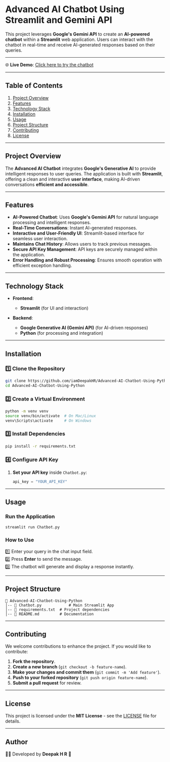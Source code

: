# **Advanced AI Chatbot Using Streamlit and Gemini API**  

This project leverages **Google's Gemini API** to create an **AI-powered chatbot** within a **Streamlit** web application. Users can interact with the chatbot in real-time and receive AI-generated responses based on their queries.  

---  
🌐 **Live Demo**: [Click here to try the chatbot](https://advanced-ai-chatbot.onrender.com/)

---

## **Table of Contents**  
1. [Project Overview](#project-overview)  
2. [Features](#features)  
3. [Technology Stack](#technology-stack)  
4. [Installation](#installation)  
5. [Usage](#usage)  
6. [Project Structure](#project-structure)  
7. [Contributing](#contributing)  
8. [License](#license)  

---  

## **Project Overview**  

The **Advanced AI Chatbot** integrates **Google's Generative AI** to provide intelligent responses to user queries. The application is built with **Streamlit**, offering a clean and interactive **user interface**, making AI-driven conversations **efficient and accessible**.  

---  

## **Features**  

- **AI-Powered Chatbot**: Uses **Google's Gemini API** for natural language processing and intelligent responses.  
- **Real-Time Conversations**: Instant AI-generated responses.  
- **Interactive and User-Friendly UI**: Streamlit-based interface for seamless user interaction.  
- **Maintains Chat History**: Allows users to track previous messages.  
- **Secure API Key Management**: API keys are securely managed within the application.  
- **Error Handling and Robust Processing**: Ensures smooth operation with efficient exception handling.  

---  

## **Technology Stack**  

- **Frontend**:  
  - **Streamlit** (for UI and interaction)  

- **Backend**:  
  - **Google Generative AI (Gemini API)** (for AI-driven responses)  
  - **Python** (for processing and integration)  

---  

## **Installation**  

### **1️⃣ Clone the Repository**  
```bash
git clone https://github.com/iamDeepakHR/Advanced-AI-Chatbot-Using-Python.git
cd Advanced-AI-Chatbot-Using-Python
```  

### **2️⃣ Create a Virtual Environment**  
```bash
python -m venv venv
source venv/bin/activate  # On Mac/Linux
venv\Scripts\activate     # On Windows
```  

### **3️⃣ Install Dependencies**  
```bash
pip install -r requirements.txt
```  

### **4️⃣ Configure API Key**  
1. **Set your API key** inside `Chatbot.py`:  
   ```python
   api_key = "YOUR_API_KEY"
   ```  

---  

## **Usage**  

### **Run the Application**  
```bash
streamlit run Chatbot.py
```  

### **How to Use**  
1️⃣ Enter your query in the chat input field.  
2️⃣ Press **Enter** to send the message.  
3️⃣ The chatbot will generate and display a response instantly.  

---  

## **Project Structure**  
```
📂 Advanced-AI-Chatbot-Using-Python
│-- 📜 Chatbot.py            # Main Streamlit App
│-- 📜 requirements.txt  # Project dependencies
│-- 📜 README.md         # Documentation
```  

---  

## **Contributing**  
We welcome contributions to enhance the project. If you would like to contribute:  

1. **Fork the repository**.  
2. **Create a new branch** (`git checkout -b feature-name`).  
3. **Make your changes and commit them** (`git commit -m 'Add feature'`).  
4. **Push to your forked repository** (`git push origin feature-name`).  
5. **Submit a pull request** for review.  

---  

## **License**  
This project is licensed under the **MIT License** - see the [LICENSE](LICENSE) file for details.  

---  

## **Author**  
👨‍💻 Developed by **Deepak H R** 🚀  

